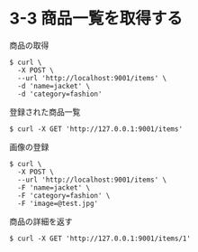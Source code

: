 
# 3-3 商品一覧を取得する

商品の取得

```
$ curl \
  -X POST \
  --url 'http://localhost:9001/items' \
  -d 'name=jacket' \
  -d 'category=fashion'
```

登録された商品一覧

```
$ curl -X GET 'http://127.0.0.1:9001/items'
```

画像の登録

```
$ curl \
  -X POST \
  --url 'http://localhost:9001/items' \
  -F 'name=jacket' \
  -F 'category=fashion' \
  -F 'image=@test.jpg'
```

商品の詳細を返す

```
$ curl -X GET 'http://127.0.0.1:9001/items/1' 
```
